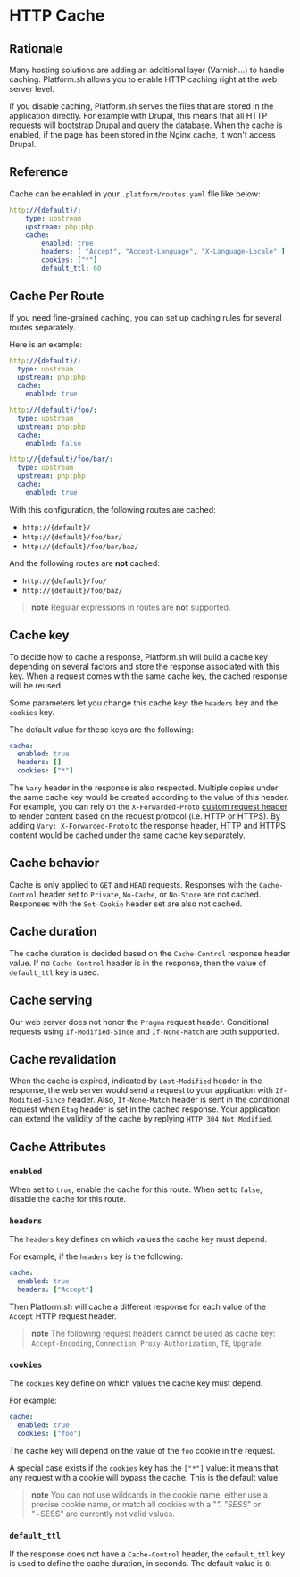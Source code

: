 # HTTP Cache

## Rationale

Many hosting solutions are adding an additional layer (Varnish...) to
handle caching. Platform.sh allows you to enable HTTP caching right at
the web server level.

If you disable caching, Platform.sh serves the files that are stored in
the application directly. For example with Drupal, this means that all
HTTP requests will bootstrap Drupal and query the database. When the
cache is enabled, if the page has been stored in the Nginx cache, it
won't access Drupal.

## Reference

Cache can be enabled in your `.platform/routes.yaml` file like below:

```yaml
http://{default}/:
    type: upstream
    upstream: php:php
    cache:
        enabled: true
        headers: [ "Accept", "Accept-Language", "X-Language-Locale" ]
        cookies: ["*"]
        default_ttl: 60
```

## Cache Per Route

If you need fine-grained caching, you can set up caching rules for
several routes separately.

Here is an example:

```yaml
http://{default}/:
  type: upstream
  upstream: php:php
  cache:
    enabled: true

http://{default}/foo/:
  type: upstream
  upstream: php:php
  cache:
    enabled: false

http://{default}/foo/bar/:
  type: upstream
  upstream: php:php
  cache:
    enabled: true
```

With this configuration, the following routes are cached:

-   `http://{default}/`
-   `http://{default}/foo/bar/`
-   `http://{default}/foo/bar/baz/`

And the following routes are **not** cached:

-   `http://{default}/foo/`
-   `http://{default}/foo/baz/`

> **note**
> Regular expressions in routes are **not** supported.

## Cache key

To decide how to cache a response, Platform.sh will build a cache key
depending on several factors and store the response associated with this
key. When a request comes with the same cache key, the cached response will
be reused.

Some parameters let you change this cache key: the `headers` key and the
`cookies` key.

The default value for these keys are the following:

```yaml
cache:
  enabled: true
  headers: []
  cookies: ["*"]
```

The `Vary` header in the response is also respected. Multiple copies under
the same cache key would be created according to the value of this header.
For example, you can rely on the `X-Forwarded-Proto`
[custom request header](reference/faq/known-issues.html#do-you-add-custom-http-headers)
to render content based on the request protocol (i.e. HTTP or HTTPS).
By adding `Vary: X-Forwarded-Proto` to the response header, HTTP and HTTPS
content would be cached under the same cache key separately.

## Cache behavior

Cache is only applied to `GET` and `HEAD` requests.
Responses with the `Cache-Control` header set to `Private`, `No-Cache`,
or `No-Store` are not cached. Responses with the `Set-Cookie` header set are
also not cached.

## Cache duration

The cache duration is decided based on the `Cache-Control` response
header value. If no `Cache-Control` header is in the response, then the
value of `default_ttl` key is used.

## Cache serving

Our web server does not honor the `Pragma` request header.
Conditional requests using `If-Modified-Since` and `If-None-Match`
are both supported.

## Cache revalidation

When the cache is expired, indicated by `Last-Modified` header
in the response, the web server would send a request to your
application with `If-Modified-Since` header. Also, `If-None-Match` header
is sent in the conditional request when `Etag` header is set in the cached
response. Your application can extend the validity of the cache by replying
`HTTP 304 Not Modified`.

## Cache Attributes

### `enabled`

When set to `true`, enable the cache for this route. When set to
`false`, disable the cache for this route.

### `headers`

The `headers` key defines on which values the cache key must depend.

For example, if the `headers` key is the following:

```yaml
cache:
  enabled: true
  headers: ["Accept"]
```

Then Platform.sh will cache a different response for each value of the
`Accept` HTTP request header.

> **note**
> The following request headers cannot be used as cache key:
> `Accept-Encoding`, `Connection`, `Proxy-Authorization`, `TE`, `Upgrade`.

### `cookies`

The `cookies` key define on which values the cache key must depend.

For example:

```yaml
cache:
  enabled: true
  cookies: ["foo"]
```

The cache key will depend on the value of the `foo` cookie in the
request.

A special case exists if the `cookies` key has the `["*"]` value: it
means that any request with a cookie will bypass the cache. This is the
default value.

> **note** 
> You can not  use wildcards in the cookie name, either use a precise cookie
> name, or match all cookies with a "*". "SESS*" or "~SESS" are currently
> not valid values.

### `default_ttl`

If the response does not have a `Cache-Control` header, the
`default_ttl` key is used to define the cache duration, in seconds. The
default value is `0`.
